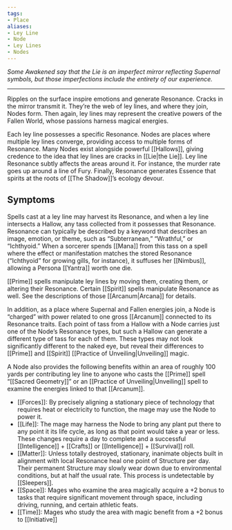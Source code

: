 ```yaml
---
tags:
- Place
aliases:
- Ley Line
- Node
- Ley Lines
- Nodes
---
```


_Some Awakened say that the Lie is an imperfect mirror reflecting Supernal symbols, but those imperfections include the entirety of our experience._

---

Ripples on the surface inspire emotions and generate Resonance. Cracks in the mirror transmit it. They’re the web of ley lines, and where they join, Nodes form. Then again, ley lines may represent the creative powers of the Fallen World, whose passions harness magical energies.

Each ley line possesses a specific Resonance. Nodes are places where multiple ley lines converge, providing access to multiple forms of Resonance. Many Nodes exist alongside powerful [[Hallows]], giving credence to the idea that ley lines are cracks in [[Lie|the Lie]]. Ley line Resonance subtly affects the areas around it. For instance, the murder rate goes up around a line of Fury. Finally, Resonance generates Essence that spirits at the roots of [[The Shadow]]’s ecology devour.

## Symptoms

Spells cast at a ley line may harvest its Resonance, and when a ley line intersects a Hallow, any tass collected from it possesses that Resonance. Resonance can typically be described by a keyword that describes an image, emotion, or theme, such as “Subterranean,” “Wrathful,” or “Ichthyoid.” When a sorcerer spends [[Mana]] from this tass on a spell where the effect or manifestation matches the stored Resonance (“Ichthyoid” for growing gills, for instance), it suffuses her [[Nimbus]], allowing a Persona [[Yantra]] worth one die.

[[Prime]] spells manipulate ley lines by moving them, creating them, or altering their Resonance. Certain [[Spirit]] spells manipulate Resonance as well. See the descriptions of those [[Arcanum|Arcana]] for details.

In addition, as a place where Supernal and Fallen energies join, a Node is “charged” with power related to one gross [[Arcanum]] connected to its Resonance traits. Each point of tass from a Hallow with a Node carries just one of the Node’s Resonance types, but such a Hallow can generate a different type of tass for each of them. These types may not look significantly different to the naked eye, but reveal their differences to [[Prime]] and [[Spirit]] [[Practice of Unveiling|Unveiling]] magic.

A Node also provides the following benefits within an area of roughly 100 yards per contributing ley line to anyone who casts the [[Prime]] spell “[[Sacred Geometry]]” or an [[Practice of Unveiling|Unveiling]] spell to examine the energies linked to that [[Arcanum]].
- [[Forces]]: By precisely aligning a stationary piece of technology that requires heat or electricity to function, the mage may use the Node to power it.
- [[Life]]: The mage may harness the Node to bring any plant put there to any point it its life cycle, as long as that point would take a year or less. These changes require a day to complete and a successful [[Intelligence]] + [[Crafts]] or [[Intelligence]] + [[Survival]] roll.
- [[Matter]]: Unless totally destroyed, stationary, inanimate objects built in alignment with local Resonance heal one point of Structure per day. Their permanent Structure may slowly wear down due to environmental conditions, but at half the usual rate. This process is undetectable by [[Sleepers]].
- [[Space]]: Mages who examine the area magically acquire a +2 bonus to tasks that require significant movement through space, including driving, running, and certain athletic feats.
- [[Time]]: Mages who study the area with magic benefit from a +2 bonus to [[Initiative]]